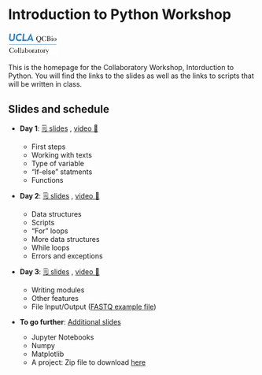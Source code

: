 
# Introduction to Python Workshop
<img src="materials/qcbCollaboratory_logo.png" width="100" />

This is the homepage for the Collaboratory Workshop, Intorduction to Python. You will find the links to the slides as well as the links to scripts that will be written in class.

## Slides and schedule

* **Day 1**: [🗒️ slides](https://drive.google.com/file/d/1WyPKtfA22jBYuFUO90TFAjBb3i8dm4O5/view?usp=sharing) , [video 
🎥](https://youtu.be/KaO6o8TAmwU)
	* First steps
	* Working with texts
	* Type of variable
	* “If-else” statments
	* Functions

* **Day 2**: [🗒️ slides](https://drive.google.com/file/d/1udD_ZZfsFIeEoF5tKIqSCyj2xeMs8BRL/view?usp=sharing) , [video 
🎥](https://youtu.be/zrgSIUM2CK0)
	* Data structures
	* Scripts
	* “For” loops
	* More data structures
	* While loops
	* Errors and exceptions

* **Day 3**: [🗒️ slides](https://drive.google.com/open?id=1bgO1QYIyTxgxm7ZNnzPAOBNlABQ3gA7F) , [video 
🎥](https://youtu.be/QA3606Wb2oA)
	* Writing modules
	* Other features
	* File Input/Output ([FASTQ example file](https://goo.gl/tYYftm))
	
* **To go further**: [Additional slides](https://drive.google.com/file/d/1qD8j8_4i-a0TUh5IdwVFJipwUhOofVlN/view?usp=sharing)
	* Jupyter Notebooks
	* Numpy
	* Matplotlib
	* A project: Zip file to download [here](https://drive.google.com/open?id=1Qmn3LCprFTrFX6HilIX3OhA0G5QbRKuV)
